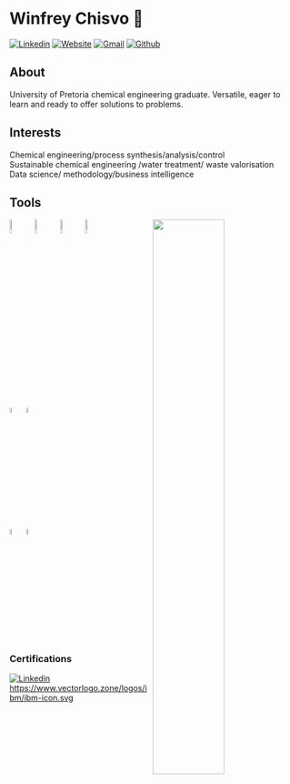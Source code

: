 # Winfrey Chisvo 👋

[![Linkedin](https://img.shields.io/badge/-LinkedIn-blue?style=flat&logo=Linkedin&logoColor=white)](linkedin.com/in/cwinfrey)
[![Website](https://img.shields.io/badge/Website-.-blue)](linkedin.com/in/cwinfrey)
[![Gmail](https://img.shields.io/badge/-Gmail-c14438?style=flat&logo=Gmail&logoColor=white)](mailto:chisvo.winfrey@gmail.com)
[![Github](https://img.shields.io/badge/-Github-000?style=flat&logo=Github&logoColor=white)](https://github.com/winchcodes)

## About
University of Pretoria chemical engineering graduate. Versatile, eager to learn and ready to offer solutions to problems.

## Interests 
Chemical engineering/process synthesis/analysis/control <br/>
Sustainable chemical engineering /water treatment/ waste valorisation<br/>
Data science/ methodology/business intelligence<br/>

## Tools 
<p>
<img width="50%" align="right" src="https://github-readme-stats.vercel.app/api?username=winchcodes&show_icons=true&hide_border=true" />

<code><img width="8%" src="https://www.vectorlogo.zone/logos/python/python-icon.svg"></code>
<code><img width="8%" src="https://www.vectorlogo.zone/logos/r-project/r-project-icon.svg"></code>
<code><img width="8%" src="https://www.vectorlogo.zone/logos/apache_spark/apache_spark-ar21.svg"></code>
<code><img width="8%" src="https://www.vectorlogo.zone/logos/apache_hadoop/apache_hadoop-ar21.svg"></code>
<br/>

<code><img width="5%" src="https://www.vectorlogo.zone/logos/git-scm/git-scm-ar21.svg"></code>
<code><img width="5%" src="https://www.vectorlogo.zone/logos/github/github-icon.svg"></code>
<br/>

<code><img width="5%" src="https://www.vectorlogo.zone/logos/w3_html5/w3_html5-icon.svg"></code>
<code><img width="5%" src="https://www.vectorlogo.zone/logos/w3_css/w3_css-icon.svg"></code>

</p>

### Certifications

[![Linkedin](https://img.shields.io/badge/-LinkedIn-blue?style=flat&logo=Linkedin&logoColor=white)](linkedin.com/in/cwinfrey)
https://www.vectorlogo.zone/logos/ibm/ibm-icon.svg